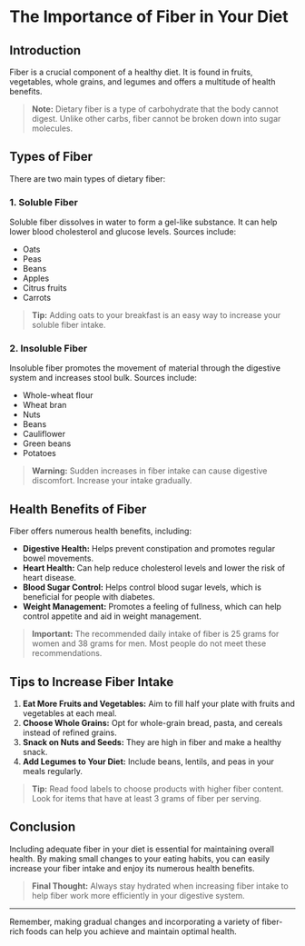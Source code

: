 # The Importance of Fiber in Your Diet

## Introduction

Fiber is a crucial component of a healthy diet. It is found in fruits, vegetables, whole grains, and legumes and offers a multitude of health benefits.

> **Note:** Dietary fiber is a type of carbohydrate that the body cannot digest. Unlike other carbs, fiber cannot be broken down into sugar molecules.

## Types of Fiber

There are two main types of dietary fiber:

### 1. Soluble Fiber

Soluble fiber dissolves in water to form a gel-like substance. It can help lower blood cholesterol and glucose levels. Sources include:

- Oats
- Peas
- Beans
- Apples
- Citrus fruits
- Carrots

> **Tip:** Adding oats to your breakfast is an easy way to increase your soluble fiber intake.

### 2. Insoluble Fiber

Insoluble fiber promotes the movement of material through the digestive system and increases stool bulk. Sources include:

- Whole-wheat flour
- Wheat bran
- Nuts
- Beans
- Cauliflower
- Green beans
- Potatoes

> **Warning:** Sudden increases in fiber intake can cause digestive discomfort. Increase your intake gradually.

## Health Benefits of Fiber

Fiber offers numerous health benefits, including:

- **Digestive Health:** Helps prevent constipation and promotes regular bowel movements.
- **Heart Health:** Can help reduce cholesterol levels and lower the risk of heart disease.
- **Blood Sugar Control:** Helps control blood sugar levels, which is beneficial for people with diabetes.
- **Weight Management:** Promotes a feeling of fullness, which can help control appetite and aid in weight management.

> **Important:** The recommended daily intake of fiber is 25 grams for women and 38 grams for men. Most people do not meet these recommendations.

## Tips to Increase Fiber Intake

1. **Eat More Fruits and Vegetables:** Aim to fill half your plate with fruits and vegetables at each meal.
2. **Choose Whole Grains:** Opt for whole-grain bread, pasta, and cereals instead of refined grains.
3. **Snack on Nuts and Seeds:** They are high in fiber and make a healthy snack.
4. **Add Legumes to Your Diet:** Include beans, lentils, and peas in your meals regularly.

> **Tip:** Read food labels to choose products with higher fiber content. Look for items that have at least 3 grams of fiber per serving.

## Conclusion

Including adequate fiber in your diet is essential for maintaining overall health. By making small changes to your eating habits, you can easily increase your fiber intake and enjoy its numerous health benefits.

> **Final Thought:** Always stay hydrated when increasing fiber intake to help fiber work more efficiently in your digestive system.

---

Remember, making gradual changes and incorporating a variety of fiber-rich foods can help you achieve and maintain optimal health.
